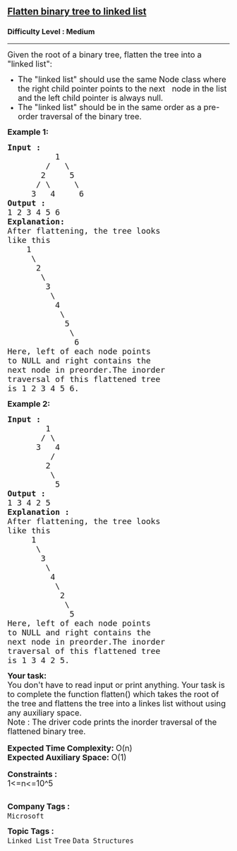 <h2><a href="https://practice.geeksforgeeks.org/problems/flatten-binary-tree-to-linked-list/1?utm_source=youtube&utm_medium=collab_striver_ytdescription&utm_campaign=flatten-binary-tree-to-linked-list">Flatten binary tree to linked list</a></h2><h3>Difficulty Level : Medium</h3><hr><div class="problems_problem_content__Xm_eO"><p><span style="font-size:18px">Given the root of a binary tree, flatten the tree into a "linked list":</span></p>

<ul>
	<li><span style="font-size:18px">The "linked list" should use the same Node class where the right child pointer points to the next&nbsp; &nbsp;node in the list and the left child pointer is always null.</span></li>
	<li><span style="font-size:18px">The "linked list" should be in the same order as a pre-order traversal of the binary tree.</span></li>
</ul>

<p><strong><span style="font-size:18px">Example 1:</span></strong></p>

<pre><span style="font-size:18px"><strong>Input : </strong>
          1
        /   \
       2     5
      / \     \
     3   4     6</span>
<span style="font-size:18px"><strong>Output :</strong>
1 2 3 4 5 6 
<strong>Explanation: </strong>
After flattening, the tree looks 
like this
    1
     \
      2
       \
        3
         \
          4
           \
            5
             \
              6 
Here, left of each node points 
to NULL and right contains the 
next node in preorder.The inorder 
traversal of this flattened tree 
is 1 2 3 4 5 6.</span></pre>

<p><strong><span style="font-size:18px">Example 2:</span></strong></p>

<pre><span style="font-size:18px"><strong>Input :</strong>
        1
       / \
      3   4
         /
        2
         \
          5 
<strong>Output :</strong> 
1 3 4 2 5  
<strong>Explanation : </strong>
After flattening, the tree looks 
like this 
     1
      \
       3
        \
         4
          \
           2
            \ 
             5 
Here, left of each node points 
to NULL and right contains the 
next node in preorder.The inorder 
traversal of this flattened tree 
is 1 3 4 2 5.</span></pre>

<div><strong><span style="font-size:18px">Your task:</span></strong></div>

<div><span style="font-size:18px">You don't have to read input or print anything. Your task is to complete the function flatten() which takes the root of the tree and flattens the tree into a linkes list without using any auxiliary space.</span></div>

<div><span style="font-size:18px">Note : The driver code&nbsp;prints the inorder traversal of the flattened binary tree.</span></div>

<div>&nbsp;</div>

<div><span style="font-size:18px"><strong>Expected Time Complexity: </strong>O(n)</span></div>

<div><span style="font-size:18px"><strong>Expected Auxiliary Space:</strong> O(1)</span></div>

<div>&nbsp;</div>

<div><strong><span style="font-size:18px">Constraints :</span></strong></div>

<div><span style="font-size:18px">1&lt;=n&lt;=10^5</span></div>

<div>&nbsp;</div>
</div><p><span style=font-size:18px><strong>Company Tags : </strong><br><code>Microsoft</code>&nbsp;<br><p><span style=font-size:18px><strong>Topic Tags : </strong><br><code>Linked List</code>&nbsp;<code>Tree</code>&nbsp;<code>Data Structures</code>&nbsp;